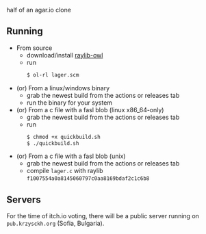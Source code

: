 half of an agar.io clone

## Running

* From source
  - download/install [raylib-owl](https://krzysckh.org/prog/raylib-owl.html)
  - run
    ```sh
    $ ol-rl lager.scm
    ```
* (or) From a linux/windows binary
  - grab the newest build from the actions or releases tab
  - run the binary for your system
* (or) From a c file with a fasl blob (linux x86_64-only)
  - grab the newest build from the actions or releases tab 
  - run
    ```sh
    $ chmod +x quickbuild.sh
    $ ./quickbuild.sh
    ```
* (or) From a c file with a fasl blob (unix)
  - grab the newest build from the actions or releases tab 
  - compile `lager.c` with raylib `f1007554a0a8145060797c0aa8169bdaf2c1c6b8`

## Servers

For the time of itch.io voting, there will be a public server running on `pub.krzysckh.org` (Sofia, Bulgaria).
